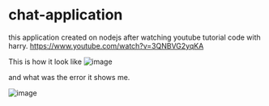 # chat-application
this application created on nodejs after watching youtube tutorial code with harry. https://www.youtube.com/watch?v=3QNBVG2yqKA

This is how it look like
![image](https://user-images.githubusercontent.com/58112288/105174663-e9031b80-5b48-11eb-9ece-d0fa3722e9e4.png)

and what was the error it shows me.

![image](https://user-images.githubusercontent.com/58112288/105174875-2f587a80-5b49-11eb-8487-8a73e0978eb0.png)

